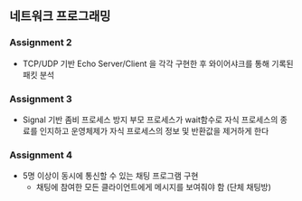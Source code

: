 ## 네트워크 프로그래밍


### Assignment 2
- TCP/UDP 기반 Echo Server/Client 을 각각 구현한 후 와이어샤크를 통해 기록된 패킷 분석

### Assignment 3
- Signal 기반 좀비 프로세스 방지
  부모 프로세스가 wait함수로 자식 프로세스의 종료를 인지하고 운영체제가 자식 프로세스의 정보 및 반환값을 제거하게 한다


### Assignment 4
- 5명 이상이 동시에 통신할 수 있는 채팅 프로그램 구현
  - 채팅에 참여한 모든 클라이언트에게 메시지를 보여줘야 함 (단체 채팅방)
